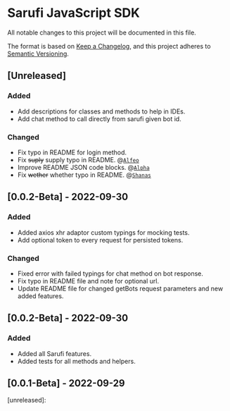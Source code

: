 # Sarufi JavaScript SDK

All notable changes to this project will be documented in this file.

The format is based on [Keep a Changelog](https://keepachangelog.com/en/1.0.0/),
and this project adheres to [Semantic Versioning](https://semver.org/spec/v2.0.0.html).

## [Unreleased]

### Added

- Add descriptions for classes and methods to help in IDEs.
- Add chat method to call directly from sarufi given bot id.

### Changed

- Fix typo in README for login method.
- Fix <del>suply</del> supply typo in README. @[`Alfeo`](https://github.com/Pheogrammer)
- Improve README JSON code blocks. @[`Alpha`](https://github.com/alphaolomi)
- Fix <del>wether</del> whether typo in README. @[`Shanas`](https://github.com/mrshanas)

## [0.0.2-Beta] - 2022-09-30

### Added

- Added axios xhr adaptor custom typings for mocking tests.
- Add optional token to every request for persisted tokens.

### Changed

- Fixed error with failed typings for chat method on bot response.
- Fix typo in README file and note for optional url.
- Update README file for changed getBots request parameters and new added features.

## [0.0.2-Beta] - 2022-09-30

### Added

- Added all Sarufi features.
- Added tests for all methods and helpers.

## [0.0.1-Beta] - 2022-09-29

[unreleased]:
